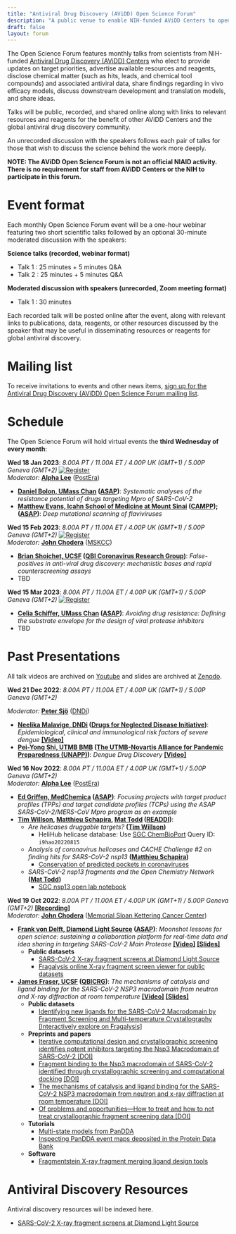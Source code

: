 ```yaml
---
title: "Antiviral Drug Discovery (AViDD) Open Science Forum"
description: "A public venue to enable NIH-funded AViDD Centers to openly exchange and disseminate information in a pre-competitive fashion."
draft: false
layout: forum
---
```


The Open Science Forum features monthly talks from scientists from NIH-funded [Antiviral Drug Discovery (AViDD) Centers](https://www.niaid.nih.gov/research/antiviral-drug-discovery-centers-pathogens-pandemic-concern) who elect to provide updates on target priorities, advertise available resources and reagents, disclose chemical matter (such as hits, leads, and chemical tool compounds) and associated antiviral data, share findings regarding in vivo efficacy models, discuss downstream development and translation models, and share ideas.

Talks will be public, recorded, and shared online along with links to relevant resources and reagents for the benefit of other AViDD Centers and the global antiviral drug discovery community.

An unrecorded discussion with the speakers follows each pair of talks for those that wish to discuss the science behind the work more deeply.

**NOTE: The AViDD Open Science Forum is not an official NIAID activity. There is no requirement for staff from AViDD Centers or the NIH to participate in this forum.**

# Event format

Each monthly Open Science Forum event will be a one-hour webinar featuring two short scientific talks followed by an optional 30-minute moderated discussion with the speakers:

**Science talks (recorded, webinar format)**
* Talk 1 : 25 minutes + 5 minutes Q&A
* Talk 2 : 25 minutes + 5 minutes Q&A

**Moderated discussion with speakers (unrecorded, Zoom meeting format)**
* Talk 1 : 30 minutes

Each recorded talk will be posted online after the event, along with relevant links to publications, data, reagents, or other resources discussed by the speaker that may be useful in disseminating resources or reagents for global antiviral discovery.

# Mailing list

To receive invitations to events and other news items, [sign up for the Antiviral Drug Discovery (AViDD) Open Science Forum mailing list](https://asapdiscovery.us10.list-manage.com/subscribe?u=fd04e028b883a3832b2fbc61d&id=1ba169f53a).

# Schedule

The Open Science Forum will hold virtual events the **third Wednesday of every month**:  

**Wed 18 Jan 2023**: *8.00A PT / 11.00A ET / 4.00P UK (GMT+1) / 5.00P Geneva (GMT+2)* [![Register](https://img.shields.io/badge/register-ZOOM-brightgreen)](https://meetmsk.zoom.us/webinar/register/WN_VTbYckS0RUWw67N8TrS23Q) <a name="2023-jan"></a> <br>
*Moderator:* [**Alpha Lee**](https://www.alpha-lee.com/) ([PostEra](https://postera.ai/))
* **[Daniel Bolon, UMass Chan](https://www.umassmed.edu/bolon-lab/) ([ASAP](https://asapdiscovery.org/))**: *Systematic analyses of the resistance potential of drugs targeting Mpro of SARS-CoV-2*
* **[Matthew Evans, Icahn School of Medicine at Mount Sinai](https://icahn.mssm.edu/profiles/matthew-j-evans) ([CAMPP](https://www.campp.org/));([ASAP](https://asapdiscovery.org/))**: *Deep mutational scanning of flaviviruses*

**Wed 15 Feb 2023**: *8.00A PT / 11.00A ET / 4.00P UK (GMT+1) / 5.00P Geneva (GMT+2)* 
[![Register](https://img.shields.io/badge/register-ZOOM-brightgreen)](https://meetmsk.zoom.us/webinar/register/WN_VTbYckS0RUWw67N8TrS23Q) 
<a name="2023-feb"></a><br>
*Moderator:* [**John Chodera**](http://choderalab.org) ([MSKCC](http://mskcc.org))
* **[Brian Shoichet, UCSF](https://bkslab.org/) ([QBI Coronavirus Research Group](https://qcrg.ucsf.edu/))**: *False-positives in anti-viral drug discovery: mechanistic bases and rapid counterscreening assays*
* TBD

**Wed 15 Mar 2023**: *8.00A PT / 11.00A ET / 4.00P UK (GMT+1) / 5.00P Geneva (GMT+2)* 
[![Register](https://img.shields.io/badge/register-ZOOM-brightgreen)](https://meetmsk.zoom.us/webinar/register/WN_VTbYckS0RUWw67N8TrS23Q) 
<a name="2023-mar"></a><br>
* **[Celia Schiffer, UMass Chan](https://www.umassmed.edu/schifferlab/) ([ASAP](https://asapdiscovery.org/))**: *Avoiding drug resistance:  Defining the substrate envelope for the design of viral protease inhibitors*
* TBD

# Past Presentations

All talk videos are archived on [Youtube](https://www.youtube.com/@AViDD-OSF) and slides are archived at [Zenodo](https://zenodo.org/communities/open-antivirals/).

**Wed 21 Dec 2022**: *8.00A PT / 11.00A ET / 4.00P UK (GMT+1) / 5.00P Geneva (GMT+2)*  <a name="2022-dec"></a>
<a name="2022-dec"></a><br>

*Moderator:* [**Peter Sjö**](https://dndi.org/our-people/peter-sjo/) ([DNDi](http://dndi.org))
* **[Neelika Malavige, DNDi](https://dndi.org/our-people/neelika-malavige/) ([Drugs for Neglected Disease Initiative](http://dndi.org))**: *Epidemiological, clinical and immunological risk factors of severe dengue* **[[Video]](https://www.youtube.com/watch?v=eLFRZJGdrJ0)** 
* **[Pei-Yong Shi, UTMB BMB](https://www.utmb.edu/idd/administration/institute-director) ([The UTMB-Novartis Alliance for Pandemic Preparedness (UNAPP)](https://www.utmb.edu/news/article/utmb-news/2022/05/18/utmb-drug-discovery-partnership-awarded-56-million-grant))**: *Dengue Drug Discovery* **[[Video]](https://www.youtube.com/watch?v=qqccL8WygTw)**

**Wed 16 Nov 2022**: *8.00A PT / 11.00A ET / 4.00P UK (GMT+1) / 5.00P Geneva (GMT+2)*
<a name="2022-nov"></a><br>
*Moderator:* [**Alpha Lee**](https://www.alpha-lee.com/) ([PostEra](https://postera.ai/))
* **[Ed Griffen, MedChemica](https://www.medchemica.com/team/griffen-ed-j/) ([ASAP](http://asapdiscovery.org))**: *Focusing projects with target product profiles (TPPs) and target candidate profiles (TCPs) using the ASAP SARS-CoV-2/MERS-CoV Mpro program as an example*
* **[Tim Willson](https://www.thesgc.org/profile/unc/twillson), [Matthieu Schapira](https://www.thesgc.org/profile/toronto/mschapira), [Mat Todd](https://www.ucl.ac.uk/pharmacy/people/professor-matthew-todd) ([READDI](https://www.readdi.org/))**:
  * *Are helicases druggable targets?* **([Tim Willson](https://www.thesgc.org/profile/unc/twillson))**
    * HeliHub helicase database: Use [SGC ChemBioPort](https://chembioport.thesgc.org/index.php) Query ID: `i9hao20220815`
  * *Analysis of coronavirus helicases and CACHE Challenge #2 on finding hits for SARS-CoV-2 nsp13* **([Matthieu Schapira](https://www.thesgc.org/profile/toronto/mschapira))**
    * [Conservation of predicted pockets in coronaviruses](https://www.ncbi.nlm.nih.gov/pmc/articles/PMC8265533/)
  * *SARS-CoV-2 nsp13 fragments and the Open Chemistry Network* **([Mat Todd](https://www.ucl.ac.uk/pharmacy/people/professor-matthew-todd))**
    * [SGC nsp13 open lab notebook](https://github.com/StructuralGenomicsConsortium/CNP4-Nsp13-C-terminus-B)

**Wed 19 Oct 2022**: *8.00A PT / 11.00A ET / 4.00P UK (GMT+1) / 5.00P Geneva (GMT+2)* **[[Recording]](https://meetmsk.zoom.us/rec/share/dNRNJBrLIIW-qyJIpShrCk8PFmTzGu8QkZYWdYze4L5nSf8jeEuB_c69dakiMqux.yZkkXmSmKJNRbkCm)** <a name="2022-oct"></a><br>
*Moderator:* [**John Chodera**](https://choderalab.org/) ([Memorial Sloan Kettering Cancer Center](http://choderalab.org))
* **[Frank von Delft, Diamond Light Source](https://www.diamond.ac.uk/Instruments/Mx/Fragment-Screening.html) ([ASAP](http://asapdiscovery.org))**: *Moonshot lessons for open science: sustaining a collaboration platform for real-time data and idea sharing in targeting SARS-CoV-2 Main Protease* **[[Video]](https://www.youtube.com/watch?v=Hqy2yo5WtTA)** **[[Slides]](https://zenodo.org/record/7272368)**
  * **Public datasets**
    * [SARS-CoV-2 X-ray fragment screens at Diamond Light Source](https://www.diamond.ac.uk/covid-19/for-scientists/Main-protease-structure-and-XChem.html)
    * [Fragalysis online X-ray fragment screen viewer for public datasets](https://fragalysis.diamond.ac.uk/)
* **[James Fraser, UCSF](https://pharmacy.ucsf.edu/james-fraser) ([QBICRG](https://qbi.ucsf.edu/qcrgAViDD))**: *The mechanisms of catalysis and ligand binding for the SARS-CoV-2 NSP3 macrodomain from neutron and X-ray diffraction at room temperature* **[[Video]](https://www.youtube.com/watch?v=dLa-nGvCXBQ)** **[[Slides]](https://zenodo.org/record/7272363)**
  * **Public datasets**
    * [Identifying new ligands for the SARS-CoV-2 Macrodomain by Fragment Screening and Multi-temperature Crystallography](https://fraserlab.com/macrodomain/) [[Interactively explore on Fragalysis]](https://fragalysis.diamond.ac.uk/viewer/react/preview/target/mArh)
  * **Preprints and papers**
    * [Iterative computational design and crystallographic screening identifies potent inhibitors targeting the Nsp3 Macrodomain of SARS-CoV-2
](https://www.biorxiv.org/content/10.1101/2022.06.27.497816v2) [[DOI]](https://doi.org/10.1101/2022.06.27.497816)
    * [Fragment binding to the Nsp3 macrodomain of SARS-CoV-2 identified through crystallographic screening and computational docking](https://www.ncbi.nlm.nih.gov/pmc/articles/PMC8046379/) [[DOI]](https://doi.org/10.1126%2Fsciadv.abf8711)
    * [The mechanisms of catalysis and ligand binding for the SARS-CoV-2 NSP3 macrodomain from neutron and x-ray diffraction at room temperature
](https://www.ncbi.nlm.nih.gov/pmc/articles/PMC9140965/) [[DOI]](https://doi.org/10.1126%2Fsciadv.abo5083)
    * [Of problems and opportunities—How to treat and how to not treat crystallographic fragment screening data
](https://www.ncbi.nlm.nih.gov/pmc/articles/PMC9424839/) [[DOI]](https://doi.org/10.1002%2Fpro.4391)
  * **Tutorials**
    * [Multi-state models from PanDDA](https://fraserlab.com/2022/08/08/Multi-state-models-from-PanDDA/)
    * [Inspecting PanDDA event maps deposited in the Protein Data Bank](https://fraserlab.com/2021/08/26/Inspecting-PanDDA-event-maps/)
  * **Software**
    * [Fragmentstein X-ray fragment merging ligand design tools](https://github.com/matteoferla/Fragmenstein)

# Antiviral Discovery Resources

Antiviral discovery resources will be indexed here.

* [SARS-CoV-2 X-ray fragment screens at Diamond Light Source](https://www.diamond.ac.uk/covid-19/for-scientists/Main-protease-structure-and-XChem.html)
